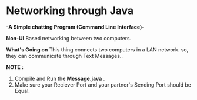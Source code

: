 # Networking through Java

**-A Simple chatting Program (Command Line Interface)-**

**Non-UI** Based networking between two computers.

**What's Going on**
This thing connects two computers in a LAN network. so, they can communicate through Text Messages..

**NOTE :** 

1. Compile and Run the **Message.java** .
2. Make sure your Reciever Port and your partner's Sending Port should be Equal.
